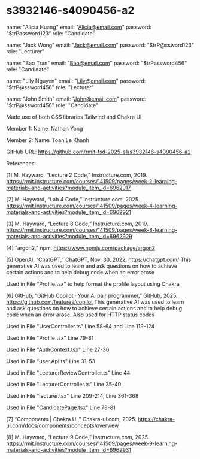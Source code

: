 # s3932146-s4090456-a2

name: "Alicia Huang"
email: "Alicia@email.com"
password: "$trPassword123"
role: "Candidate"

name: "Jack Wong"
email: "Jack@email.com"
password: "$trP@ssword123"
role: "Lecturer"

name: "Bao Tran"
email: "Bao@email.com"
password: "$trPassword456"
role: "Candidate"

name: "Lily Nguyen"
email: "Lily@email.com"
password: "$trP@ssword456"
role: "Lecturer"

name: "John Smith"
email: "John@email.com"
password: "$trP@ssword456"
role: "Candidate"

Made use of both CSS libraries Tailwind and Chakra UI

Member 1:
Name: Nathan Yong

Member 2:
Name: Toan Le Khanh

GitHub URL: https://github.com/rmit-fsd-2025-s1/s3932146-s4090456-a2

References:

[1] M. Hayward, “Lecture 2 Code,” Instructure.com, 2019. https://rmit.instructure.com/courses/141509/pages/week-2-learning-materials-and-activities?module_item_id=6962917

[2] M. Hayward, “Lab 4 Code,” Instructure.com, 2025. https://rmit.instructure.com/courses/141509/pages/week-4-learning-materials-and-activities?module_item_id=6962921

[3] M. Hayward, “Lecture 8 Code,” Instructure.com, 2019. https://rmit.instructure.com/courses/141509/pages/week-8-learning-materials-and-activities?module_item_id=6962929

[4] “argon2,” npm. https://www.npmjs.com/package/argon2

[5] OpenAI, “ChatGPT,” ChatGPT, Nov. 30, 2022. https://chatgpt.com/
This generative AI was used to learn and ask questions on how to achieve certain actions and to help debug code when an error arose

Used in File "Profile.tsx" to help format the profile layout using Chakra

[6] GitHub, “GitHub Copilot · Your AI pair programmer,” GitHub, 2025. https://github.com/features/copilot
This generative AI was used to learn and ask questions on how to achieve certain actions and to help debug code when an error arose.
Also used for HTTP status codes

Used in File "UserController.ts" Line 58-64 and Line 119-124

Used in File "Profile.tsx" Line 79-81

Used in File "AuthContext.tsx" Line 27-36

Used in File "user.Api.ts" Line 31-53

Used in File "LecturerReviewController.ts" Line 44

Used in File "LecturerController.ts" Line 35-40

Used in File "lecturer.tsx" Line 209-214, Line 361-368

Used in File "CandidatePage.tsx" Line 78-81

[7] “Components | Chakra UI,” Chakra-ui.com, 2025. https://chakra-ui.com/docs/components/concepts/overview

[8] M. Hayward, “Lecture 9 Code,” Instructure.com, 2025. https://rmit.instructure.com/courses/141509/pages/week-9-learning-materials-and-activities?module_item_id=6962931
